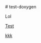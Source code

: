 <!-- website-hide --># test-doxygen<!-- /website-hide -->
Lol

<!-- website-hide -->
[Test](./test.md)

[kkk](bola/foo.md)
